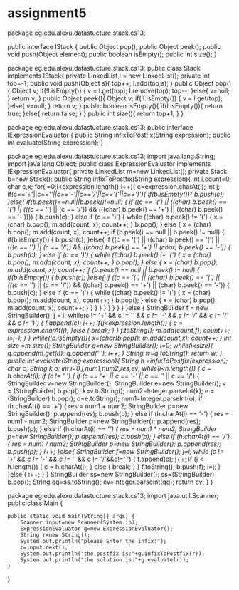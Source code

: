 # assignment5
package eg.edu.alexu.datastucture.stack.cs13;

public interface IStack {
    public Object pop();
    public Object peek();
    public void push(Object element);
    public boolean isEmpty();
    public int size();
}

package eg.edu.alexu.datastucture.stack.cs13;
public class Stack implements IStack{
    private LinkedList l = new LinkedList();
    private int top=-1;
    public void push(Object s){
        top++;
        l.add(top,s);
    }
    public Object pop(){
        Object v;
        if(!l.isEmpty()) {
            v = l.get(top);
            l.remove(top);
            top--;
        }else{
            v=null;
        }
        return v;
    }
    public Object peek(){
        Object v;
        if(!l.isEmpty()) {
            v = l.get(top);
        }else{
            v=null;
        }
        return v;
    }
    public boolean isEmpty(){
        if(l.isEmpty()){
            return true;
        }else{
            return false;
        }
    }
    public int size(){
        return top+1;
    }
}


package eg.edu.alexu.datastucture.stack.cs13;
public interface IExpressionEvaluator {
    public String infixToPostfix(String expression);
    public int evaluate(String expression);
}


package eg.edu.alexu.datastucture.stack.cs13;
import java.lang.String;
import java.lang.Object;
public class ExpressionEvaluator implements IExpressionEvaluator{
    private LinkedList m=new LinkedList();
    private Stack b=new Stack();
    public String infixToPostfix(String expression){
        int i,count=0;
        char c,x;
        for(i=0;i<expression.length();i++){
            c=expression.charAt(i);
            int j;
            if(c=='+'||c=='*'||c=='-'||c=='/'||c=='('||c==')'){
                if(b.isEmpty()){
                    b.push(c);
                }else{
                    if(b.peek()==null||b.peek()!=null) {
                        if ((c == '(') || ((char) b.peek() == '(') || (((c == '*') || (c == '/')) && (((char) b.peek() == '+') || ((char) b.peek() == '-')))) {
                            b.push(c);
                        } else if (c == ')') {
                            while ((char) b.peek() != '(') {
                                x = (char) b.pop();
                                m.add(count, x);
                                count++;
                            }
                            b.pop();
                        } else {
                            x = (char) b.pop();
                            m.add(count, x);
                            count++;
                            if (b.peek() == null || b.peek() != null) {
                                if(b.isEmpty()) {
                                    b.push(c);
                                }else{
                                    if ((c == '(') || ((char) b.peek() == '(') || (((c == '*') || (c == '/')) && ((char) b.peek() == '+') || (char) b.peek() == '-')) {
                                        b.push(c);
                                    } else if (c == ')') {
                                        while ((char) b.peek() != '(') {
                                            x = (char) b.pop();
                                            m.add(count, x);
                                            count++;
                                        }
                                        b.pop();
                                    } else {
                                        x = (char) b.pop();
                                        m.add(count, x);
                                        count++;
                                        if (b.peek() == null || b.peek() != null) {
                                            if(b.isEmpty()) {
                                                b.push(c);
                                            }else{
                                                if ((c == '(') || ((char) b.peek() == '(') || (((c == '*') || (c == '/')) && ((char) b.peek() == '+') || (char) b.peek() == '-')) {
                                                    b.push(c);
                                                } else if (c == ')') {
                                                    while ((char) b.peek() != '(') {
                                                        x = (char) b.pop();
                                                        m.add(count, x);
                                                        count++;
                                                    }
                                                    b.pop();
                                                } else {
                                                    x = (char) b.pop();
                                                    m.add(count, x);
                                                    count++;
                                                }
                                            }
                                        }
                                    }
                                    }
                                }
                            }
                        }
                    }
                }else {
                StringBuilder f = new StringBuilder();
                j = i;
                while(c != '+' && c != '*' && c != '-' && c != '/' && c != '(' && c != ')') {
                    f.append(c);
                    j++;
                    if(j<expression.length()) {
                        c = expression.charAt(j);
                    }else {
                        break;
                    }
                }
                f.toString();
                m.add(count,f);
                count++;
                i=j-1;
            }
        }
        while(!b.isEmpty()){
            x=(char)b.pop();
            m.add(count,x);
            count++;
        }
        int size =m.size();
        StringBuilder q=new StringBuilder();
        i=0;
        while(i<size){
            q.append(m.get(i));
            q.append(' ');
            i++;
        }
        String w=q.toString();
        return w;
    }
    public int evaluate(String expression){
        String h =infixToPostfix(expression);
        char c;
        String k,o;
        int i=0,j,num1,num2,res,ev;
        while(i<h.length()) {
            c = h.charAt(i);
            if (c != ' ') {
                if (c == '+' || c == '-' || c == '*' || c == '/') {
                    StringBuilder v=new StringBuilder();
                    StringBuilder e=new StringBuilder();
                    v = (StringBuilder) b.pop();
                    k=v.toString();
                    num2=Integer.parseInt(k);
                    e = (StringBuilder) b.pop();
                    o=e.toString();
                    num1=Integer.parseInt(o);
                    if (h.charAt(i) == '+') {
                        res = num1 + num2;
                        StringBuilder p=new StringBuilder();
                        p.append(res);
                        b.push(p);
                    } else if (h.charAt(i) == '-') {
                        res = num1 - num2;
                        StringBuilder p=new StringBuilder();
                        p.append(res);
                        b.push(p);
                    } else if (h.charAt(i) == '*') {
                        res = num1 * num2;
                        StringBuilder p=new StringBuilder();
                        p.append(res);
                        b.push(p);
                    } else if (h.charAt(i) == '/') {
                        res = num1 / num2;
                        StringBuilder p=new StringBuilder();
                        p.append(res);
                        b.push(p);
                    }
                    i++;
                }else{
                    StringBuilder f=new StringBuilder();
                    j=i;
                    while (c != '+' && c != '-' && c != '*' && c != '/'&&c!=' ') {
                        f.append(c);
                        j++;
                        if (j < h.length()) {
                            c = h.charAt(j);
                        } else {
                            break;
                        }
                    }
                    f.toString();
                    b.push(f);
                    i=j;
                }
            }else {
                i++;
            }
        }
        StringBuilder ss=new StringBuilder();
        ss=(StringBuilder) b.pop();
        String qq=ss.toString();
        ev=Integer.parseInt(qq);
        return ev;
    }
}


package eg.edu.alexu.datastucture.stack.cs13;
import java.util.Scanner;
public class Main {

    public static void main(String[] args) {
        Scanner input=new Scanner(System.in);
        ExpressionEvaluator g=new ExpressionEvaluator();
        String r=new String();
        System.out.println("please Enter the infix:");
        r=input.next();
        System.out.println("the postfix is:"+g.infixToPostfix(r));
        System.out.println("the solution is:"+g.evaluate(r));
    }
}
